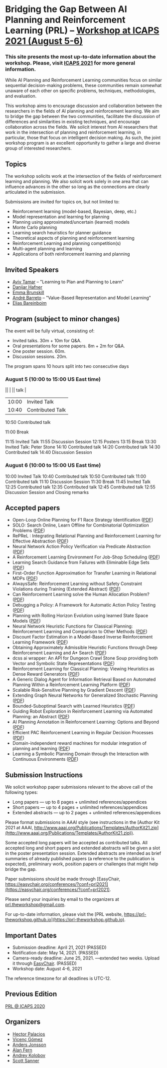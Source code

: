 # Bridging the Gap Between AI Planning and Reinforcement Learning (PRL) – [Workshop at ICAPS 2021 (August 5-6)](https://icaps21.icaps-conference.org/workshops/PRL/)

### This site presents the most up-to-date information about the workshop. Please, visit [ICAPS 2021](https://icaps21.icaps-conference.org/) for more general information.

While AI Planning and Reinforcement Learning communities focus on similar sequential decision-making problems, these communities remain somewhat unaware of each other on specific problems, techniques, methodologies, and evaluation.

This workshop aims to encourage discussion and collaboration between the researchers in the fields of AI planning and reinforcement learning. We aim to bridge the gap between the two communities, facilitate the discussion of differences and similarities in existing techniques, and encourage collaboration across the fields. We solicit interest from AI researchers that work in the intersection of planning and reinforcement learning, in particular, those that focus on intelligent decision making. As such, the joint workshop program is an excellent opportunity to gather a large and diverse group of interested researchers.

## Topics

The workshop solicits work at the intersection of the fields of reinforcement learning and planning. We also solicit work solely in one area that can influence advances in the other so long as the connections are clearly articulated in the submission.

Submissions are invited for topics on, but not limited to:

- Reinforcement learning (model-based, Bayesian, deep, etc.)
- Model representation and learning for planning
- Planning using approximated/uncertain (learned) models
- Monte Carlo planning
- Learning search heuristics for planner guidance
- Theoretical aspects of planning and reinforcement learning
- Reinforcement Learning and planning competition(s)
- Multi-agent planning and learning
- Applications of both reinforcement learning and planning

## Invited Speakers

- [Aviv Tamar](https://avivt.github.io/avivt/) – "Learning to Plan and Planning to Learn"
- [Danijar Hafner](https://danijar.com)
- [Emma Brunskill](https://cs.stanford.edu/people/ebrun/)
- [André Barreto](https://www.lncc.br/~amsb/) – "Value-Based Representation and Model Learning"
- [Elias Bareinboim](https://causalai.net)

## Program (subject to minor changes)

The event will be fully virtual, consisting of:

* Invited talks. 30m + 10m for Q&A.
* Oral presentations for some papers. 8m + 2m for Q&A.
* One poster session. 60m.
* Discussion sessions. 20m.

The program spans 10 hours split into two consecutive days

### August 5 (10:00 to 15:00 US East time)

||      |
||	talk |


|   |  |
| ------------- | ------------- |
| 10:00  | Invited Talk  |
| 10:40  | Contributed Talk  |

10:50	Contributed talk

11:00	Break

11:15	Invited Talk
11:55	Discussion Session
12:15	Posters
13:15	Break
13:30	Invited Talk: Peter Stone
14:10	Contributed talk
14:20	Contributed talk
14:30	Contributed talk
14:40	Discussion Session

### August 6 (10:00 to 15:00 US East time)
10:00	Invited Talk
10:40	Contributed talk
10:50	Contributed talk
11:00	Contributed talk
11:10 Discussion Session
11:30	Break
11:45 Invited Talk
12:25	Contributed talk
12:35	Contributed talk
12:45 Contributed talk
12:55	Discussion Session and Closing remarks

## Accepted papers

* Open-Loop Online Planning for F1 Race Strategy Identification ([PDF](prl2021/papers/PRL2021_paper_1.pdf))
* SOLO: Search Online, Learn Offline for Combinatorial Optimization Problems ([PDF](prl2021/papers/PRL2021_paper_4.pdf))
* RePReL : Integrating Relational Planning and Reinforcement Learning for Effective Abstraction ([PDF](prl2021/papers/PRL2021_paper_5.pdf))
* Neural Network Action Policy Verification via Predicate Abstraction ([PDF](prl2021/papers/PRL2021_paper_7.pdf))
* A Reinforcement Learning Environment For Job-Shop Scheduling ([PDF](prl2021/papers/PRL2021_paper_9.pdf))
* Learning Search Guidance from Failures with Eliminable Edge Sets ([PDF](prl2021/papers/PRL2021_paper_10.pdf))
* First-Order Function Approximation for Transfer Learning in Relational MDPs ([PDF](prl2021/papers/PRL2021_paper_11.pdf))
* AlwaysSafe: Reinforcement Learning without Safety Constraint Violations during Training (Extended Abstract) ([PDF](prl2021/papers/PRL2021_paper_13.pdf))
* Can Reinforcement Learning solve the Human Allocation Problem? ([PDF](prl2021/papers/PRL2021_paper_15.pdf))
* Debugging a Policy: A Framework for Automatic Action Policy Testing ([PDF](prl2021/papers/PRL2021_paper_16.pdf))
* Planning with Rolling Horizon Evolution using learned State Space Models ([PDF](prl2021/papers/PRL2021_paper_17.pdf))
* Neural Network Heuristic Functions for Classical Planning: Reinforcement Learning and Comparison to Other Methods ([PDF](prl2021/papers/PRL2021_paper_20.pdf))
* Discount Factor Estimation in a Model-Based Inverse Reinforcement Learning Framework ([PDF](prl2021/papers/PRL2021_paper_21.pdf))
* Obtaining Approximately Admissible Heuristic Functions through Deep Reinforcement Learning and A* Search ([PDF](prl2021/papers/PRL2021_paper_23.pdf))
* dcss ai wrapper: An API for Dungeon Crawl Stone Soup providing both Vector and Symbolic State Representations ([PDF](prl2021/papers/PRL2021_paper_24.pdf))
* Reinforcement Learning for Classical Planning: Viewing Heuristics as Dense Reward Generators ([PDF](prl2021/papers/PRL2021_paper_26.pdf))
* A Generic Dialog Agent for Information Retrieval Based on Automated Planning Within a Reinforcement Learning Platform ([PDF](prl2021/papers/PRL2021_paper_28.pdf))
* Scalable Risk-Sensitive Planning by Gradient Descent ([PDF](prl2021/papers/PRL2021_paper_30.pdf))
* Extending Graph Neural Networks for Generalized Stochastic Planning ([PDF](prl2021/papers/PRL2021_paper_31.pdf))
* Bounded-Suboptimal Search with Learned Heuristics ([PDF](prl2021/papers/PRL2021_paper_33.pdf))
* Guiding Robot Exploration in Reinforcement Learning via Automated Planning: an Abstract ([PDF](prl2021/papers/PRL2021_paper_35.pdf))
* AI Planning Annotation in Reinforcement Learning: Options and Beyond ([PDF](prl2021/papers/PRL2021_paper_36.pdf))
* Efficient PAC Reinforcement Learning in Regular Decision Processes ([PDF](prl2021/papers/PRL2021_paper_37.pdf))
* Domain-independent reward machines for modular integration of planning and learning ([PDF](prl2021/papers/PRL2021_paper_38.pdf))
* Learning a Symbolic Planning Domain through the Interaction with Continuous Environments ([PDF](prl2021/papers/PRL2021_paper_39.pdf))


## Submission Instructions

We solicit workshop paper submissions relevant to the above call of the following types:
- Long papers — up to 8 pages + unlimited references/appendices
- Short papers — up to 4 pages + unlimited references/appendices
- Extended abstracts — up to 2 pages + unlimited references/appendices

Please format submissions in AAAI style (see instructions in the [Author Kit 2021 at AAAI, http://www.aaai.org/Publications/Templates/AuthorKit21.zip](http://www.aaai.org/Publications/Templates/AuthorKit21.zip)).

Some accepted long papers will be accepted as contributed talks. All accepted long and short papers and extended abstracts will be given a slot in the poster presentation session. Extended abstracts are intended as brief summaries of already published papers (a reference to the publication is expected), preliminary work, position papers or challenges that might help bridge the gap.

Paper submissions should be made through [EasyChair, https://easychair.org/conferences/?conf=prl2021](https://easychair.org/conferences/?conf=prl2021).

Please send your inquiries by email to the organizers at [prl.theworkshop@gmail.com](mailto:prl.theworkshop@gmail.com).

For up-to-date information, please visit the [PRL website, https://prl-theworkshop.github.io](https://prl-theworkshop.github.io).


## Important Dates

- Submission deadline: April 21, 2021 (PASSED)
- Notification date: May 14, 2021. (PASSED)
- Camera-ready deadline: June 25, 2021. ––extended two weeks. Upload it through [EasyChair](https://easychair.org/conferences/?conf=prl2021). (PASSED)
- Workshop date: August 4-6, 2021

The reference timezone for all deadlines is UTC-12.

## Previous Edition

[PRL @ ICAPS 2020](https://prl-theworkshop.github.io/icaps20subpages.icaps-conference.org/workshops/prl/)

## Organizers

- [Hector Palacios](http://hectorpalacios.net/)
- [Vicenç Gómez](https://www.upf.edu/web/vgomez)
- [Anders Jonsson](https://www.upf.edu/web/anders-jonsson)
- [Alan Fern](http://web.engr.oregonstate.edu/~afern/)
- [Andrey Kolobov](https://www.microsoft.com/en-us/research/people/akolobov/)
- [Scott Sanner](http://d3m.mie.utoronto.ca)
